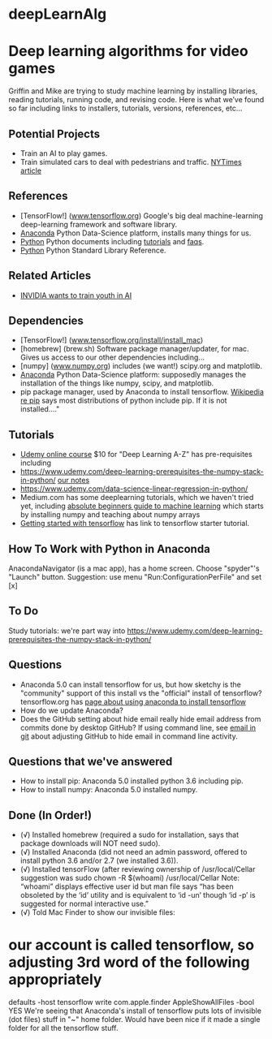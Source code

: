 # deepLearnAlg
Deep learning algorithms for video games
========
Griffin and Mike are trying to study machine learning by installing libraries, reading tutorials, running code, and revising code. Here is what we’ve found so far including links to installers, tutorials, versions, references, etc...


Potential Projects
-----------------
* Train an AI to play games.
* Train simulated cars to deal with pedestrians and traffic. [NYTimes article](https://www.nytimes.com/2017/10/29/business/virtual-reality-driverless-cars.html)



References 
--------
* [TensorFlow!] (www.tensorflow.org) Google's big deal machine-learning deep-learning framework and software library.
* [Anaconda](www.anaconda.com) Python Data-Science platform, installs many things for us.
* [Python](https://docs.python.org/3/) Python documents including [tutorials](https://docs.python.org/3/tutorial/index.html) and [faqs](https://docs.python.org/3/faq/index.html).
* [Python](https://docs.python.org/3/library/index.html) Python Standard Library Reference.


Related Articles
--------
* [INVIDIA wants to train youth in AI](https://www.technologyreview.com/the-download/609284/nvidia-is-aiming-to-train-the-next-generation-of-ai-experts/)


Dependencies
--------
* [TensorFlow!] (www.tensorflow.org/install/install_mac) 
* [homebrew] (brew.sh) Software package manager/updater, for mac. Gives us access to our other dependencies including...
* [numpy] (www.numpy.org) includes (we want!) scipy.org and matplotlib.
* [Anaconda](www.anaconda.com) Python Data-Science platform: supposedly manages the installation of the things like numpy, scipy, and matplotlib.
* pip package manager, used by Anaconda to install tensorflow. [Wikipedia re pip](https://en.wikipedia.org/wiki/Pip_(package_manager)) says most distributions of python include pip. If it is not installed...."


Tutorials
--------
* [Udemy online course](http://www.udemy.com/deeplearning) $10 for "Deep Learning A-Z" has pre-requisites including 
* https://www.udemy.com/deep-learning-prerequisites-the-numpy-stack-in-python/ [our notes](https://github.com/mroam/deepLearnAlg/blob/master/numpyStackClass.md) 
* https://www.udemy.com/data-science-linear-regression-in-python/
* Medium.com has some deeplearning tutorials, which we haven't tried yet, including [absolute beginners guide to machine learning](https://hackernoon.com/introduction-to-numpy-1-an-absolute-beginners-guide-to-machine-learning-and-data-science-5d87f13f0d51) which starts by installing numpy and teaching about numpy arrays
* [Getting started with tensorflow](https://www.tensorflow.org/get_started/get_started) has link to tensorflow starter tutorial.



How To Work with Python in Anaconda
--------
AnacondaNavigator (is a mac app), has a home screen. Choose "spyder"'s "Launch" button. Suggestion: use menu "Run:ConfigurationPerFile" and set \[x]


To Do
--------
Study tutorials: we're part way into https://www.udemy.com/deep-learning-prerequisites-the-numpy-stack-in-python/


Questions
--------
* Anaconda 5.0 can install tensorflow for us, but how sketchy is the "community" support of this install vs the "official" install of tensorflow? tensorflow.org has [page about using anaconda to install tensorflow](https://www.tensorflow.org/install/install_mac#installing_with_anaconda)
* How do we update Anaconda?
* Does the GitHub setting about hide email really hide email address from commits done by desktop GitHub? If using command line, see [email in git](https://help.github.com/articles/setting-your-email-in-git) about adjusting GitHub to hide email in command line activity.


Questions that we've answered
--------
* How to install pip: Anaconda 5.0 installed python 3.6 including pip.
* How to install numpy: Anaconda 5.0 installed numpy.


Done (In Order!)
----------
* (√) Installed homebrew (required a sudo for installation, says that package downloads will NOT need sudo).
* (√) Installed Anaconda (did not need an admin password, offered to install python 3.6 and/or 2.7 (we installed 3.6)).
* (√) Installed tensorFlow (after reviewing ownership of /usr/local/Cellar   suggestion was 
   sudo chown -R $(whoami) /usr/local/Cellar
Note: “whoami” displays effective user id but man file says “has been obsoleted by the ‘id’ utility and is equivalent to ‘id -un’ though ‘id -p’ is suggested for normal interactive use.”
* (√) Told Mac Finder to show our invisible files:
# our account is called tensorflow, so adjusting 3rd word of the following appropriately
defaults -host tensorflow write com.apple.finder AppleShowAllFiles -bool YES
We're seeing that Anaconda's install of tensorflow puts lots of invisible (dot files) stuff in "~" home folder. Would have been nice if it made a single folder for all the tensorflow stuff.
